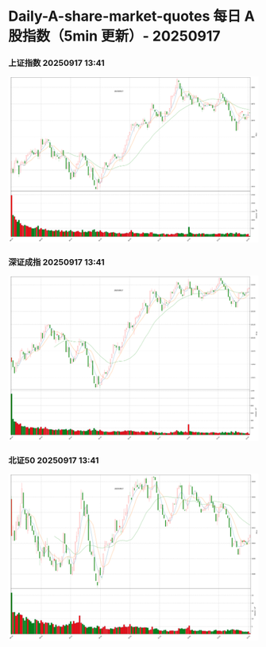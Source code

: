 
# Daily-A-share-market-quotes 每日 A 股指数（5min 更新）- 20250917

### 上证指数 20250917 13:41
![](./fig/2025/9/20250917-sh000001.png)

### 深证成指 20250917 13:41
![](./fig/2025/9/20250917-sz399001.png)

### 北证50 20250917 13:41
![](./fig/2025/9/20250917-bj899050.png)
